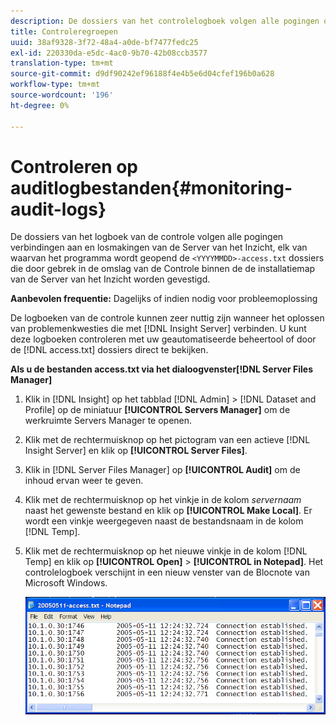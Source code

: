 ```yaml
---
description: De dossiers van het controlelogboek volgen alle pogingen om verbindingen aan en los te maken van de Server van het Inzicht, elk van wie het programma wordt geopend <YYYMMDD>-access.txt dossiers die door gebrek in de omslag van de Controle binnen de de installatiemap van de Server van het Inzicht worden gevestigd.
title: Controleregroepen
uuid: 38af9328-3f72-48a4-a0de-bf7477fedc25
exl-id: 220330da-e5dc-4ac0-9b70-42b08ccb3577
translation-type: tm+mt
source-git-commit: d9df90242ef96188f4e4b5e6d04cfef196b0a628
workflow-type: tm+mt
source-wordcount: '196'
ht-degree: 0%

---
```


# Controleren op auditlogbestanden{#monitoring-audit-logs}

De dossiers van het logboek van de controle volgen alle pogingen verbindingen aan en losmakingen van de Server van het Inzicht, elk van waarvan het programma wordt geopend de `<YYYYMMDD>-access.txt` dossiers die door gebrek in de omslag van de Controle binnen de de installatiemap van de Server van het Inzicht worden gevestigd.

**Aanbevolen frequentie:** Dagelijks of indien nodig voor probleemoplossing

De logboeken van de controle kunnen zeer nuttig zijn wanneer het oplossen van problemenkwesties die met [!DNL Insight Server] verbinden. U kunt deze logboeken controleren met uw geautomatiseerde beheertool of door de [!DNL access.txt] dossiers direct te bekijken.

**Als u de bestanden access.txt via het dialoogvenster[!DNL Server Files Manager]**

1. Klik in [!DNL Insight] op het tabblad [!DNL Admin] > [!DNL Dataset and Profile] op de miniatuur **[!UICONTROL Servers Manager]** om de werkruimte Servers Manager te openen.
1. Klik met de rechtermuisknop op het pictogram van een actieve [!DNL Insight Server] en klik op **[!UICONTROL Server Files]**.
1. Klik in [!DNL Server Files Manager] op **[!UICONTROL Audit]** om de inhoud ervan weer te geven.
1. Klik met de rechtermuisknop op het vinkje in de kolom *servernaam* naast het gewenste bestand en klik op **[!UICONTROL Make Local]**. Er wordt een vinkje weergegeven naast de bestandsnaam in de kolom [!DNL Temp].
1. Klik met de rechtermuisknop op het nieuwe vinkje in de kolom [!DNL Temp] en klik op **[!UICONTROL Open]** > **[!UICONTROL in Notepad]**. Het controlelogboek verschijnt in een nieuw venster van de Blocnote van Microsoft Windows.

   ![Stapinfo](assets/cfg_accesscontrol_accessFile.png)
